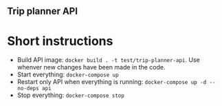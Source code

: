 ## Trip planner API

# Short instructions

- Build API image: `docker build . -t test/trip-planner-api`. Use whenver new changes have been made in the code.
- Start everything: `docker-compose up`
- Restart only API when everything is running: `docker-compose up -d --no-deps api`
- Stop everything: `docker-compose stop`
